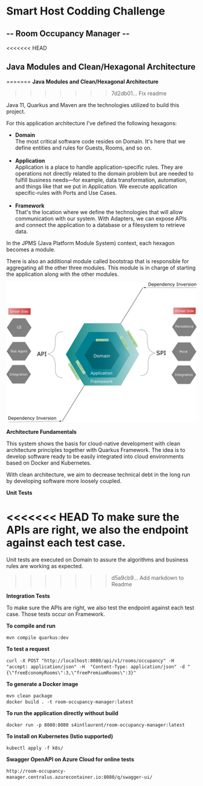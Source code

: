 # Smart Host Codding Challenge  #

## -- Room Occupancy Manager --

<<<<<<< HEAD
## Java Modules and Clean/Hexagonal Architecture
=======
**Java Modules and Clean/Hexagonal Architecture**
>>>>>>> 7d2db01... Fix readme

Java 11, Quarkus and Maven are the technologies utilized to build this project.

For this application architecture I've defined the following hexagons:

- **Domain**
  <br> The most critical software code resides on Domain. It's here that we define entities and rules for Guests, Rooms, and so on.   <br><br>
- **Application**
  <br> Application is a place to handle application-specific rules. They are operations not directly related to the domain problem but are needed to fulfill business needs—for example, data transformation, automation, and things like that we put in Application. We execute application specific-rules with Ports and Use Cases.<br><br>
- **Framework**
  <br> That's the location where we define the technologies that will allow communication with our system. With Adapters, we can expose APIs and connect the application to a database or a filesystem to retrieve data.

In the JPMS (Java Platform Module System) context, each hexagon becomes a module.

There is also an additional module called bootstrap that is responsible for aggregating all the other three modules. This module is in charge of starting the application along with the other modules.


![Hexagonal](src/main/resources/hexagon.png?raw=true)

**Architecture Fundamentals**

This system shows the basis for cloud-native development with clean architecture principles together with Quarkus Framework. The idea is to develop software ready to be easily integrated into cloud environments based on Docker and Kubernetes.

With clean architecture, we aim to decrease technical debt in the long run by developing software more loosely coupled.

**Unit Tests**

<<<<<<< HEAD
To make sure the APIs are right, we also the endpoint against each test case.
=======
Unit tests are executed on Domain to assure the algorithms and business rules are working as expected.
>>>>>>> d5a9cb9... Add markdown to Readme

**Integration Tests**

To make sure the APIs are right, we also test the endpoint against each test case. Those tests occur on Framework.


**To compile and run**
```
mvn compile quarkus:dev
```

**To test a request**
```
curl -X POST "http://localhost:8080/api/v1/rooms/occupancy" -H  "accept: application/json" -H  "Content-Type: application/json" -d "{\"freeEconomyRooms\":3,\"freePremiumRooms\":3}"
```

**To generate a Docker image**
```
mvn clean package
docker build . -t room-occupancy-manager:latest
```

**To run the application directly without build**
```
docker run -p 8080:8080 s4intlaurent/room-occupancy-manager:latest
```

**To install on Kubernetes (Istio supported)**
```
kubectl apply -f k8s/
```

**Swagger OpenAPI on Azure Cloud for online tests**
```
http://room-occupancy-manager.centralus.azurecontainer.io:8080/q/swagger-ui/
```